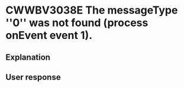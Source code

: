 # CWWBV3038E The messageType ''0'' was not found (process onEvent event 1).

## Explanation

## User response